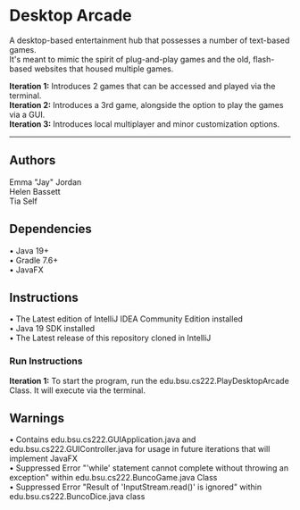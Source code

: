 # Desktop Arcade
A desktop-based entertainment hub that possesses a number of text-based games.
<br>It's meant to mimic the spirit of plug-and-play games and the old, flash-based websites that housed multiple games.
<p><b>Iteration 1:</b> Introduces 2 games that can be accessed and played via the terminal.
<br><b>Iteration 2:</b> Introduces a 3rd game, alongside the option to play the games via a GUI.
<br><b>Iteration 3:</b> Introduces local multiplayer and minor customization options.
</p>
<hr>
<h2>Authors</h2>
Emma "Jay" Jordan
<br>Helen Bassett
<br>Tia Self

<h2>Dependencies</h2>
• Java 19+
<br>• Gradle 7.6+
<br>• JavaFX

<h2>Instructions</h2>
• The Latest edition of IntelliJ IDEA Community Edition installed
<br>• Java 19 SDK installed
<br>• The Latest release of this repository cloned in IntelliJ
<h3>Run Instructions</h3>
<b>Iteration 1:</b> To start the program, run the edu.bsu.cs222.PlayDesktopArcade Class. It will execute via the terminal.

<h2>Warnings</h2>
• Contains edu.bsu.cs222.GUIApplication.java and edu.bsu.cs222.GUIController.java for usage in future iterations that will implement JavaFX
<br>• Suppressed Error "'while' statement cannot complete without throwing an exception" within edu.bsu.cs222.BuncoGame.java Class
<br>• Suppressed Error "Result of 'InputStream.read()' is ignored" within edu.bsu.cs222.BuncoDice.java class
